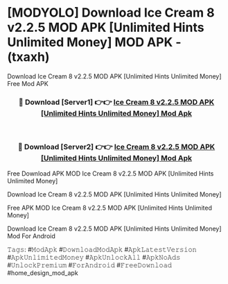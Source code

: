 # [MODYOLO] Download Ice Cream 8 v2.2.5 MOD APK [Unlimited Hints Unlimited Money] MOD APK - (txaxh)
Download Ice Cream 8 v2.2.5 MOD APK [Unlimited Hints Unlimited Money] Free Mod APK

<div align="center">
<h3>🔴 Download [Server1] 👉👉 <a href="https://apk-comot.site?title=Ice_Cream_8_v2.2.5_MOD_APK_[Unlimited_Hints_Unlimited_Money]">Ice Cream 8 v2.2.5 MOD APK [Unlimited Hints Unlimited Money] Mod Apk</a></h3><br>

<h3>🔴 Download [Server2] 👉👉 <a href="https://apk-comot.site?title=Ice_Cream_8_v2.2.5_MOD_APK_[Unlimited_Hints_Unlimited_Money]">Ice Cream 8 v2.2.5 MOD APK [Unlimited Hints Unlimited Money] Mod Apk</a></h3>
</div>


Free Download APK MOD Ice Cream 8 v2.2.5 MOD APK [Unlimited Hints Unlimited Money]

Download Ice Cream 8 v2.2.5 MOD APK [Unlimited Hints Unlimited Money] 

Free APK MOD Ice Cream 8 v2.2.5 MOD APK [Unlimited Hints Unlimited Money] 

Download Ice Cream 8 v2.2.5 MOD APK [Unlimited Hints Unlimited Money] Mod For Android

𝚃𝚊𝚐𝚜: #𝙼𝚘𝚍𝙰𝚙𝚔 #𝙳𝚘𝚠𝚗𝚕𝚘𝚊𝚍𝙼𝚘𝚍𝙰𝚙𝚔 #𝙰𝚙𝚔𝙻𝚊𝚝𝚎𝚜𝚝𝚅𝚎𝚛𝚜𝚒𝚘𝚗 #𝙰𝚙𝚔𝚄𝚗𝚕𝚒𝚖𝚒𝚝𝚎𝚍𝙼𝚘𝚗𝚎𝚢 #𝙰𝚙𝚔𝚄𝚗𝚕𝚘𝚌𝚔𝙰𝚕𝚕 #𝙰𝚙𝚔𝙽𝚘𝙰𝚍𝚜 #𝚄𝚗𝚕𝚘𝚌𝚔𝙿𝚛𝚎𝚖𝚒𝚞𝚖 #𝙵𝚘𝚛𝙰𝚗𝚍𝚛𝚘𝚒𝚍 #𝙵𝚛𝚎𝚎𝙳𝚘𝚠𝚗𝚕𝚘𝚊𝚍 #home_design_mod_apk